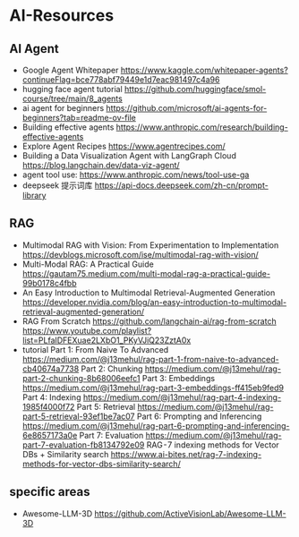 # AI-Resources

## AI Agent
* Google Agent Whitepaper  https://www.kaggle.com/whitepaper-agents?continueFlag=bce778abf79449e1d7eac981497c4a96
* hugging face agent tutorial  https://github.com/huggingface/smol-course/tree/main/8_agents
* ai agent for beginners https://github.com/microsoft/ai-agents-for-beginners?tab=readme-ov-file
* Building effective agents  https://www.anthropic.com/research/building-effective-agents
* Explore Agent Recipes  https://www.agentrecipes.com/
* Building a Data Visualization Agent with LangGraph Cloud   https://blog.langchain.dev/data-viz-agent/
* agent tool use: https://www.anthropic.com/news/tool-use-ga
* deepseek 提示词库 https://api-docs.deepseek.com/zh-cn/prompt-library

## RAG
* Multimodal RAG with Vision: From Experimentation to Implementation https://devblogs.microsoft.com/ise/multimodal-rag-with-vision/
* Multi-Modal RAG: A Practical Guide https://gautam75.medium.com/multi-modal-rag-a-practical-guide-99b0178c4fbb
* An Easy Introduction to Multimodal Retrieval-Augmented Generation https://developer.nvidia.com/blog/an-easy-introduction-to-multimodal-retrieval-augmented-generation/
* RAG From Scratch https://github.com/langchain-ai/rag-from-scratch   https://www.youtube.com/playlist?list=PLfaIDFEXuae2LXbO1_PKyVJiQ23ZztA0x
* tutorial
  Part 1: From Naive To Advanced  https://medium.com/@j13mehul/rag-part-1-from-naive-to-advanced-cb40674a7738
  Part 2: Chunking https://medium.com/@j13mehul/rag-part-2-chunking-8b68006eefc1
  Part 3: Embeddings  https://medium.com/@j13mehul/rag-part-3-embeddings-ff415eb9fed9
  Part 4: Indexing https://medium.com/@j13mehul/rag-part-4-indexing-1985f4000f72
  Part 5: Retrieval https://medium.com/@j13mehul/rag-part-5-retrieval-93ef1be7ac07
  Part 6: Prompting and Inferencing https://medium.com/@j13mehul/rag-part-6-prompting-and-inferencing-6e8657173a0e
  Part 7: Evaluation https://medium.com/@j13mehul/rag-part-7-evaluation-fb8134792e09
  RAG - 7 indexing methods for Vector DBs + Similarity search  https://www.ai-bites.net/rag-7-indexing-methods-for-vector-dbs-similarity-search/
  
  
## specific areas
* Awesome-LLM-3D  https://github.com/ActiveVisionLab/Awesome-LLM-3D



